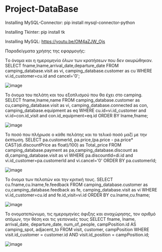 # Project-DataBase

Installing MySQL-Connector:
pip install mysql-connector-python

Installing Tkinter:
pip install tk

Installing MySQL:
https://youtu.be/OM4aZJW_Ojs

Παραδείγματα χρήσης της εφαρμογής:

  Tο όνομα και η ημερομηνία όλων των κρατήσεων που δεν ακυρώθηκαν.
    SELECT fname,lname,arrival_date,departure_date
    FROM camping_database.visit as vi, camping_database.customer as cu
    WHERE vi.id_customer=cu.id and cancel='0';
    
![image](https://user-images.githubusercontent.com/63556263/149604976-680a8de0-0213-4d02-964f-49e211e2f1f8.png)
    
  Το όνομα του πελάτη και του εξοπλισμού που θα έχει στο camping.
    SELECT fname,lname,name
    FROM camping_database.customer as cu,camping_database.visit as vi, camping_database.connected as con, camping_database.equipment as eq
    WHERE cu.id=vi.id_customer and vi.id=con.id_visit and con.id_equipment=eq.id ORDER BY lname,fname;
    
![image](https://user-images.githubusercontent.com/63556263/149604992-5c7c2b8b-b462-4ed4-b725-9239257ab11b.png)
    
  Το ποσό που πλήρωσε ο κάθε πελάτης και το τελικό ποσό μαζί με την έκπτωση.
    SELECT pa.customerId, pa.price,(pa.price - pa.price* CAST(di.discountPrice as float)/100) as Total_price
    FROM camping_database.payment as pa,camping_database.discount as di,camping_database.visit as vi
    WHERE pa.discountId=di.id and vi.id_customer=pa.customerId and vi.cancel='0' ORDER BY pa.customerId;
    
![image](https://user-images.githubusercontent.com/63556263/149605019-1a660f2e-8763-492d-beee-2d72006fb689.png)

  Το όνομα των πελατών και την κριτική τους.
    SELECT cu.fname,cu.lname,fe.feedback
    FROM camping_database.customer as cu,camping_database.feedback as fe, camping_database.visit as vi
    WHERE vi.id_customer=cu.id and fe.id_visit=vi.id ORDER BY cu.lname,cu.fname;
    
![image](https://user-images.githubusercontent.com/63556263/149605028-980827c7-6406-4d55-b935-ac8a2f295005.png)

  Το ονοματεπώνυμο, τις ημερομηνίες άφιξης και αναχώρησης, τον αριθμό ατόμων, την θέση και τις γειτονικές τους
    SELECT fname, lname, arrival_date, departure_date, num_of_people, campPosition.id AS camping_spot, adjacent_to
    FROM visit, customer, campPosition
    WHERE visit.id_customer = customer.id AND visit.id_position = campPosition.id;
    
![image](https://user-images.githubusercontent.com/63556263/149605034-45222bc8-99d9-4527-bd6b-dd3c5e312013.png)
